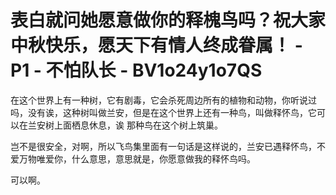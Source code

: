 # 表白就问她愿意做你的释槐鸟吗？祝大家中秋快乐，愿天下有情人终成眷属！ - P1 - 不怕队长 - BV1o24y1o7QS

在这个世界上有一种树，它有剧毒，它会杀死周边所有的植物和动物，你听说过吗，没有诶，这种树叫做兰安，但是在这个世界上还有一种鸟，叫做释怀鸟，它可以在兰安树上面栖息休息，诶 那种鸟在这个树上筑巢。

岂不是很安全，对啊，所以飞鸟集里面有一句话是这样说的，兰安已遇释怀鸟，不爱万物唯爱你，什么意思，意思就是，你愿意做我的释怀鸟吗。

可以啊。